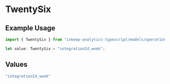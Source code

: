 # TwentySix

## Example Usage

```typescript
import { TwentySix } from "inkeep-analytics-typescript/models/operations";

let value: TwentySix = "integrationId_week";
```

## Values

```typescript
"integrationId_week"
```